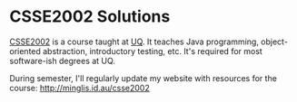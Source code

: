 # CSSE2002 Solutions

[CSSE2002](http://www.uq.edu.au/study/course.html?course_code=CSSE2002) is a course taught at [UQ](https://uq.edu.au). It teaches Java programming, object-oriented abstraction, introductory testing, etc. It's required for most software-ish degrees at UQ.

During semester, I'll regularly update my website with resources for the course: http://minglis.id.au/csse2002
